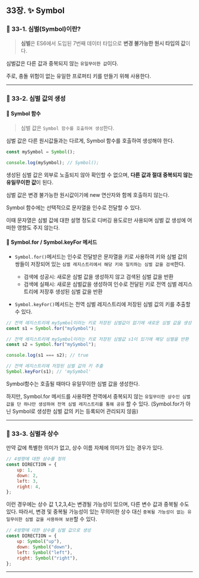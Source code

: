 ## 33장. ✨ Symbol

### 📌 33-1. 심벌(Symbol)이란?

> **심벌**은 ES6에서 도입된 7번째 데이터 타입으로 **변경 불가능한 원시 타입의 값**이다.

심벌값은 다른 값과 중복되지 않는 `유일무이한 값`이다.

주로, 충돌 위험이 없는 유일한 프로퍼티 키를 만들기 위해 사용한다.

---

### 📌 33-2. 심벌 값의 생성

#### 🔎 Symbol 함수

> 심벌 값은 `Symbol 함수를 호출하여 생성`한다.

심벌 값은 다른 원시값들과는 다르게, Symbol 함수를 호출하여 생성해야 한다.

```js
const mySymbol = Symbol();

console.log(mySymbol); // Symbol();
```

생성된 심벌 값은 외부로 노출되지 않아 확인할 수 없으며, **다른 값과 절대 중복되지 않는 유일무이한 값**이 된다.

심벌 값은 변경 불가능한 원시값이기에 new 연산자와 함께 호출하지 않는다.

Symbol 함수에는 선택적으로 문자열을 인수로 전달할 수 있다.

이때 문자열은 심벌 값에 대한 설명 정도로 디버깅 용도로만 사용되며 심벌 값 생성에 어떠한 영향도 주지 않는다.

#### 🔎 Symbol.for / Symbol.keyFor 메서드

- `Symbol.for()`메서드는 인수로 전달받은 문자열을 키로 사용하여 키와 심벌 값의 쌍들이 저장되어 있는 `심벌 레지스트리에서 해당 키와 일치하는 심벌 값을 검색`한다.

  - 검색에 성공시: 새로운 심벌 값을 생성하지 않고 검색된 심벌 값을 반환
  - 검색에 실패시: 새로운 심벌값을 생성하여 인수로 전달된 키로 전역 심벌 레지스트리에 저장후 생성된 심벌 값을 반환

- `Symbol.keyFor()`메서드는 전역 심벌 레지스트리에 저장된 심벌 값의 키를 추출할 수 있다.

```js
// 전역 레지스트리에 mySymbol이라는 키로 저장된 심벌값이 없기에 새로운 심벌 값을 생성
const s1 = Symbol.for("mySymbol");

// 전역 레지스트리에 mySymbol이라는 키로 저장된 심벌값 s1이 있기에 해당 심벌을 반환
const s2 = Symbol.for("mySymbol");

console.log(s1 === s2); // true

// 전역 레지스트리에 저장된 심벌 값의 키 추출
Symbol.keyFor(s1); // 'mySymbol'
```

Symbol함수는 호출될 때마다 유일무이한 심벌 값을 생성한다.

하지만, Symbol.for 메서드를 사용하면 전역에서 중복되지 않는 `유일무이한 상수인 심벌 값을 단 하나만 생성하여 전역 심벌 레지스트리를 통해 공유` 할 수 있다.
(Symbol.for가 아닌 Symbol로 생성한 심벌 값의 키는 등록되어 관리되지 않음)

---

### 📌 33-3. 심벌과 상수

만약 값에 특별한 의미가 없고, 상수 이름 자체에 의미가 있는 경우가 있다.

```js
// 4방향에 대한 상수를 정의
const DIRECTION = {
	up: 1,
	down: 2,
	left: 3,
	right: 4,
};
```

이런 경우에는 상수 값 1,2,3,4는 변경될 가능성이 있으며, 다른 변수 값과 중복될 수도 있다.
따라서, 변경 및 중복될 가능성이 있는 무의미한 상수 대신 `중복될 가능성이 없는 유일무이한 심벌 값을 사용하여 보완`할 수 있다.

```js
// 4방향에 대한 상수를 심벌 값으로 생성
const DIRECTION = {
	up: Symbol("up"),
	down: Symbol("down"),
	left: Symbol("left"),
	right: Symbol("right"),
};
```

---
